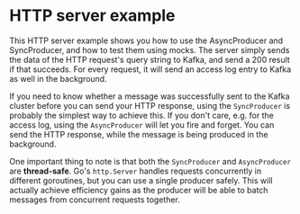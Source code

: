 # HTTP server example

This HTTP server example shows you how to use the AsyncProducer and SyncProducer, and how to test them using mocks. The server simply sends the data of the HTTP request's query string to Kafka, and send a 200 result if that succeeds. For every request, it will send an access log entry to Kafka as well in the background.

If you need to know whether a message was successfully sent to the Kafka cluster before you can send your HTTP response, using the `SyncProducer` is probably the simplest way to achieve this. If you don't care, e.g. for the access log, using the `AsyncProducer` will let you fire and forget. You can send the HTTP response, while the message is being produced in the background.

One important thing to note is that both the `SyncProducer` and `AsyncProducer` are **thread-safe**. Go's `http.Server` handles requests concurrently in different goroutines, but you can use a single producer safely. This will actually achieve efficiency gains as the producer will be able to batch messages from concurrent requests together.
